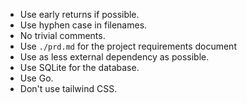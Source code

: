 - Use early returns if possible.
- Use hyphen case in filenames.
- No trivial comments.
- Use `./prd.md` for the project requirements document
- Use as less external dependency as possible.
- Use SQLite for the database.
- Use Go.
- Don't use tailwind CSS.
